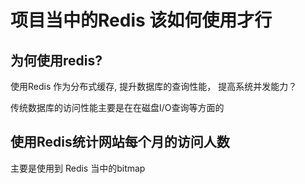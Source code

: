 # 项目当中的Redis 该如何使用才行

## 为何使用redis?

使用Redis 作为分布式缓存, 提升数据库的查询性能， 提高系统并发能力？

传统数据库的访问性能主要是在在磁盘I/O查询等方面的

## 使用Redis统计网站每个月的访问人数

主要是使用到 Redis 当中的bitmap 










